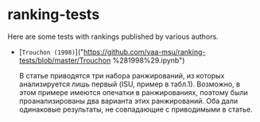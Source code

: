 # ranking-tests

Here are some tests with rankings published by various authors.

-   [`Trouchon (1998)`]("https://github.com/vaa-msu/ranking-tests/blob/master/Trouchon %281998%29.ipynb")

    В статье приводятся три набора ранжирований, из которых анализируется лишь первый (ISU, пример в табл.1).
    Возможно, в этом примере имеются опечатки в ранжированиях, поэтому были проанализированы два варианта этих ранжирований. Оба дали одинаковые результаты, не совпадающие с приводимыми в статье.
